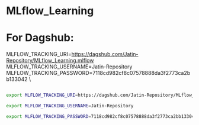 # MLflow_Learning


# For Dagshub:

MLFLOW_TRACKING_URI=https://dagshub.com/Jatin-Repository/MLflow_Learning.mlflow \
MLFLOW_TRACKING_USERNAME=Jatin-Repository \
MLFLOW_TRACKING_PASSWORD=7118cd982cf8c07578888da3f2773ca2bb133042 \


``` bash

export MLFLOW_TRACKING_URI=https://dagshub.com/Jatin-Repository/MLflow_Learning.mlflow

export MLFLOW_TRACKING_USERNAME=Jatin-Repository

export MLFLOW_TRACKING_PASSWORD=7118cd982cf8c07578888da3f2773ca2bb133042



```